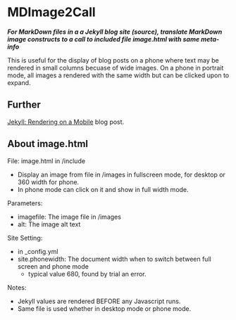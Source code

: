 # MDImage2Call

***For MarkDown files in a a Jekyll blog site (source), translate 
MarkDown image constructs to a call to included file image.html 
with same meta-info***

This is useful for the display of blog posts on a phone where text may be rendered in 
small columns becuase of wide images. On a phone in portrait mode, all images a rendered
 with the same width but can be clicked upon to expand.

## Further
[Jekyll: Rendering on a Mobile](https://davidjones.sportronics.com.au/web/Jekyll-Rendering_on_a_Mobile-rel-web.html) blog post.

## About image.html

File: image.html in /include 

- Display an image from file in /images in fullscreen mode, for desktop or 360 width for phone.
- In phone mode can click on it and show in full width mode.

Parameters:
- imagefile:        The image file in /images
- alt:              The image alt text

Site Setting:
- in _config.yml 
- site.phonewidth:  The document width when to switch between full screen and phone mode
  - typical value 680, found by trial an error.

Notes:
  - Jekyll values are rendered BEFORE any Javascript runs.
  - Same file is used whether in desktop mode or phone mode.
